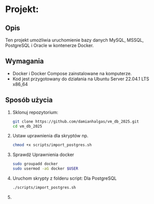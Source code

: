 # Projekt: 

## Opis
Ten projekt umożliwia uruchomienie bazy danych MySQL, MSSQL, PostgreSQL i Oracle w kontenerze Docker.

## Wymagania
- Docker i Docker Compose zainstalowane na komputerze.
- Kod jest przygotowany do działania na Ubuntu Server 22.04.1 LTS x86_64

## Sposób użycia
1. Sklonuj repozytorium:
   ```bash
   git clone https://github.com/damianhalgas/vm_db_2025.git
   cd vm_db_2025
2. Ustaw uprawnienia dla skryptów np.
   ```bash
   chmod +x scripts/import_postgres.sh
3. Sprawdź Uprawnienia docker
   ```bash
   sudo groupadd docker
   sudo usermod -aG docker $USER
4. Uruchom skrypty z folderu script:
   Dla PostgreSQL
   ```bash
   ./scripts/import_postgres.sh
5.

